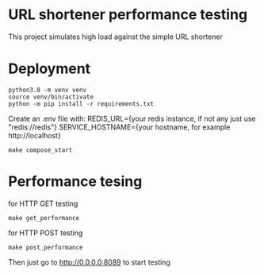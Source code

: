 # URL shortener performance testing

This project simulates high load against the simple URL shortener

# Deployment
```
python3.8 -m venv venv
source venv/bin/activate
python -m pip install -r requirements.txt
```

Create an .env file with:
REDIS_URL={your redis instance, if not any just use "redis://redis"}
SERVICE_HOSTNAME={your hostname, for example http://localhost}

```
make compose_start
```

# Performance tesing
for HTTP GET testing
```
make get_performance
```

for HTTP POST testing
```
make post_performance
```

Then just go to http://0.0.0.0:8089 to start testing